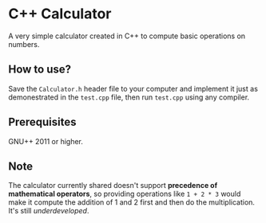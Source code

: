 # C++ Calculator
A very simple calculator created in C++ to compute basic operations on numbers.

## How to use?
Save the `Calculator.h` header file to your computer and implement it just as demonestrated in the `test.cpp` file, then run `test.cpp` using any compiler.

## Prerequisites
GNU++ 2011 or higher.

## Note 
The calculator currently shared doesn't support **precedence of mathematical operators**, so providing operations like `1 + 2 * 3` would make it compute the addition of 1 and 2 first and then do the multiplication. It's still _underdeveloped_.
